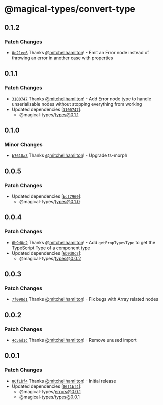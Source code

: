 # @magical-types/convert-type

## 0.1.2

### Patch Changes

- [`0e21ee6`](https://github.com/Thinkmill/magical-types/commit/0e21ee64b150494848f21e86dca01cb5907407d1) Thanks [@mitchellhamilton](https://github.com/mitchellhamilton)! - Emit an Error node instead of throwing an error in another case with properties

## 0.1.1

### Patch Changes

- [`3100747`](https://github.com/Thinkmill/magical-types/commit/31007479e4028efa67b383dc92208e9063335ab1) Thanks [@mitchellhamilton](https://github.com/mitchellhamilton)! - Add Error node type to handle unserialisable nodes without stopping everything from working
- Updated dependencies [[`3100747`](https://github.com/Thinkmill/magical-types/commit/31007479e4028efa67b383dc92208e9063335ab1)]:
  - @magical-types/types@0.1.1

## 0.1.0

### Minor Changes

- [`b7618a3`](https://github.com/Thinkmill/magical-types/commit/b7618a3e9a525b9ac4958f9585e04c88a23019e9) Thanks [@mitchellhamilton](https://github.com/mitchellhamilton)! - Upgrade ts-morph

## 0.0.5

### Patch Changes

- Updated dependencies [[`bcf7960`](https://github.com/mitchellhamilton/magical-types/commit/bcf7960fbe1da21c5c394ee3c707894966df4dfd)]:
  - @magical-types/types@0.1.0

## 0.0.4

### Patch Changes

- [`6b9d0c2`](https://github.com/mitchellhamilton/magical-types/commit/6b9d0c2b479558aeb583b3ee7a9492748b9f6698) Thanks [@mitchellhamilton](https://github.com/mitchellhamilton)! - Add `getPropTypesType` to get the TypeScript Type of a component type
- Updated dependencies [[`6b9d0c2`](https://github.com/mitchellhamilton/magical-types/commit/6b9d0c2b479558aeb583b3ee7a9492748b9f6698)]:
  - @magical-types/types@0.0.2

## 0.0.3

### Patch Changes

- [`7f098d1`](https://github.com/mitchellhamilton/magical-types/commit/7f098d14214a446c78847e339779c7a268c4f507) Thanks [@mitchellhamilton](https://github.com/mitchellhamilton)! - Fix bugs with Array related nodes

## 0.0.2

### Patch Changes

- [`4c5ad1c`](https://github.com/mitchellhamilton/magical-types/commit/4c5ad1cf79e4c97e634a9bf98235945f09fa6226) Thanks [@mitchellhamilton](https://github.com/mitchellhamilton)! - Remove unused import

## 0.0.1

### Patch Changes

- [`86f1bf4`](https://github.com/mitchellhamilton/magical-types/commit/86f1bf4d4b17ec791bffd0a9841311152ebb5614) Thanks [@mitchellhamilton](https://github.com/mitchellhamilton)! - Initial release
- Updated dependencies [[`86f1bf4`](https://github.com/mitchellhamilton/magical-types/commit/86f1bf4d4b17ec791bffd0a9841311152ebb5614)]:
  - @magical-types/errors@0.0.1
  - @magical-types/types@0.0.1
